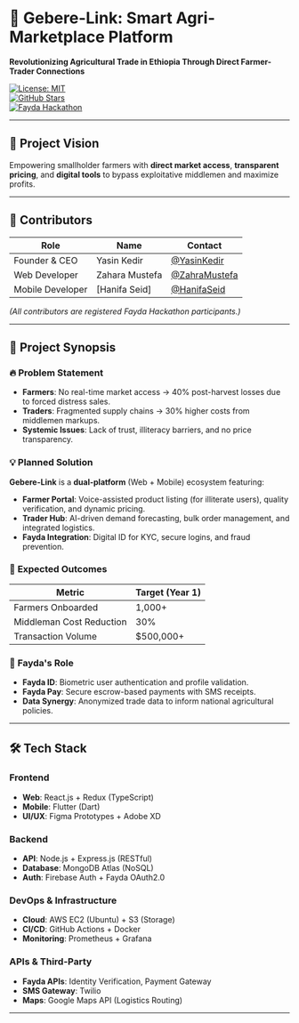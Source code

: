# 🌱 Gebere-Link: Smart Agri-Marketplace Platform  
**Revolutionizing Agricultural Trade in Ethiopia Through Direct Farmer-Trader Connections**  

[![License: MIT](https://img.shields.io/badge/License-MIT-green.svg)](https://opensource.org/licenses/MIT)  
[![GitHub Stars](https://img.shields.io/github/stars/HackHyperdrive/Gebere-Link?style=social)](https://github.com/HackHyperdrive/Gebere-Link)  
[![Fayda Hackathon](https://img.shields.io/badge/Hackathon-FAYDA-blueviolet)](https://fayda.gov.et/hackathon)  

---

## 🚀 **Project Vision**  
Empowering smallholder farmers with **direct market access**, **transparent pricing**, and **digital tools** to bypass exploitative middlemen and maximize profits.  

---

## 👥 **Contributors**  
| Role | Name | Contact |  
|------|------|---------|  
| Founder & CEO | Yasin Kedir | [@YasinKedir](https://github.com/YasinKedir) |  
| Web Developer | Zahara Mustefa | [@ZahraMustefa](https://github.com/turab202) |  
| Mobile Developer | [Hanifa Seid] | [@HanifaSeid](https://github.com/Hanifaseid) |  

*(All contributors are registered Fayda Hackathon participants.)*  

---

## 📌 **Project Synopsis**  

### 🔥 **Problem Statement**  
- **Farmers**: No real-time market access → 40% post-harvest losses due to forced distress sales.  
- **Traders**: Fragmented supply chains → 30% higher costs from middlemen markups.  
- **Systemic Issues**: Lack of trust, illiteracy barriers, and no price transparency.  

### 💡 **Planned Solution**  
**Gebere-Link** is a **dual-platform** (Web + Mobile) ecosystem featuring:  
- **Farmer Portal**: Voice-assisted product listing (for illiterate users), quality verification, and dynamic pricing.  
- **Trader Hub**: AI-driven demand forecasting, bulk order management, and integrated logistics.  
- **Fayda Integration**: Digital ID for KYC, secure logins, and fraud prevention.  

### 🎯 **Expected Outcomes**  
| Metric | Target (Year 1) |  
|--------|----------------|  
| Farmers Onboarded | 1,000+ |  
| Middleman Cost Reduction | 30% |  
| Transaction Volume | $500,000+ |  

### 🌟 **Fayda's Role**  
- **Fayda ID**: Biometric user authentication and profile validation.  
- **Fayda Pay**: Secure escrow-based payments with SMS receipts.  
- **Data Synergy**: Anonymized trade data to inform national agricultural policies.  

---

## 🛠️ **Tech Stack**  

### **Frontend**  
- **Web**: React.js + Redux (TypeScript)  
- **Mobile**: Flutter (Dart)  
- **UI/UX**: Figma Prototypes + Adobe XD  

### **Backend**  
- **API**: Node.js + Express.js (RESTful)  
- **Database**: MongoDB Atlas (NoSQL)  
- **Auth**: Firebase Auth + Fayda OAuth2.0  

### **DevOps & Infrastructure**  
- **Cloud**: AWS EC2 (Ubuntu) + S3 (Storage)  
- **CI/CD**: GitHub Actions + Docker  
- **Monitoring**: Prometheus + Grafana  

### **APIs & Third-Party**  
- **Fayda APIs**: Identity Verification, Payment Gateway  
- **SMS Gateway**: Twilio  
- **Maps**: Google Maps API (Logistics Routing)  

---
